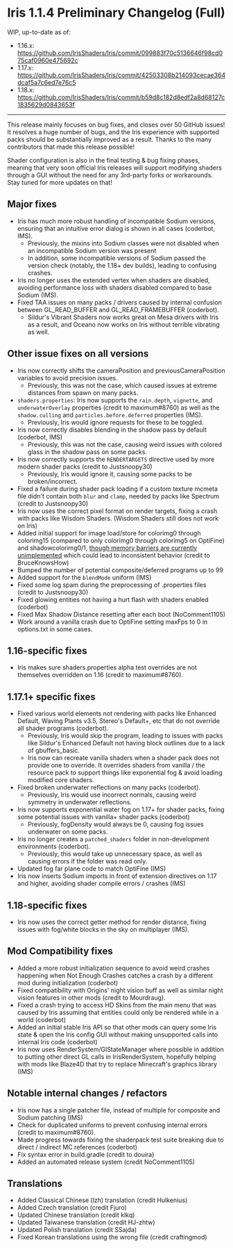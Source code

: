 # Iris 1.1.4 Preliminary Changelog (Full)

WIP, up-to-date as of:

- 1.16.x: https://github.com/IrisShaders/Iris/commit/099883f70c5136646f98cd075caf0960e475692c
- 1.17.x: https://github.com/IrisShaders/Iris/commit/42503308b214093cecae364dcaf5a7c6ed7e76c5
- 1.18.x: https://github.com/IrisShaders/Iris/commit/b59d8c182d8edf2a8d68127c1835629d0843653f

---

This release mainly focuses on bug fixes, and closes over 50 GitHub issues! It resolves a huge number of bugs, and the Iris experience with supported packs should be substantially improved as a result. Thanks to the many contributors that made this release possible!

Shader configuration is also in the final testing & bug fixing phases, meaning that very soon official Iris releases will support modifying shaders through a GUI without the need for any 3rd-party forks or workarounds. Stay tuned for more updates on that!

## Major fixes

- Iris has much more robust handling of incompatible Sodium versions, ensuring that an intuitive error dialog is shown in all cases (coderbot, IMS).
    - Previously, the mixins into Sodium classes were not disabled when an incompatible Sodium version was present
    - In addition, some incompatible versions of Sodium passed the version check (notably, the 1.18+ dev builds), leading to confusing crashes.
- Iris no longer uses the extended vertex when shaders are disabled, avoiding performance loss with shaders disabled compared to base Sodium (IMS).
- Fixed TAA issues on many packs / drivers caused by internal confusion between GL_READ_BUFFER and GL_READ_FRAMEBUFFER (coderbot).
  - Sildur's Vibrant Shaders now works great on Mesa drivers with Iris as a result, and Oceano now works on Iris without terrible vibrating as well.

## Other issue fixes on all versions

- Iris now correctly shifts the cameraPosition and previousCameraPosition variables to avoid precision issues.
    - Previously, this was not the case, which caused issues at extreme distances from spawn on many packs.
- `shaders.properties`: Iris now supports the `rain.depth`, `vignette`, and `underwaterOverlay` properties (credit to maximum#8760) as well as the `shadow.culling` and `particles.before.deferred` properties (IMS). 
    - Previously, Iris would ignore requests for these to be toggled.
- Iris now correctly disables blending in the shadow pass by default (coderbot, IMS)
    - Previously, this was not the case, causing weird issues with colored glass in the shadow pass on some packs.
- Iris now correctly supports the `RENDERTARGETS` directive used by more modern shader packs (credit to Justsnoopy30)
    - Previously, Iris would ignore it, causing some packs to be broken/incorrect.
- Fixed a failure during shader pack loading if a custom texture mcmeta file didn't contain both `blur` and `clamp`, needed by packs like Spectrum (credit to Justsnoopy30)
- Iris now uses the correct pixel format on render targets, fixing a crash with packs like Wisdom Shaders. (Wisdom Shaders still does not work on Iris)
- Added initial support for image load/store for colorimg0 through colorimg15 (compared to only colorimg0 through colorimg5 on OptiFine) and shadowcolorimg0/1, [though memory barriers are currently unimplemented](https://github.com/IrisShaders/Iris/issues/1089) which could lead to inconsistent behavior (credit to BruceKnowsHow)
- Bumped the number of potential composite/deferred programs up to 99
- Added support for the `blendMode` uniform (IMS)
- Fixed some log spam during the preprocessing of .properties files (credit to Justsnoopy30)
- Fixed glowing entities not having a hurt flash with shaders enabled (coderbot)
- Fixed Max Shadow Distance resetting after each boot (NoComment1105)
- Work around a vanilla crash due to OptiFine setting maxFps to 0 in options.txt in some cases.

## 1.16-specific fixes

- Iris makes sure shaders.properties alpha test overrides are not themselves overridden on 1.16 (credit to maximum#8760).

## 1.17.1+ specific fixes

- Fixed various world elements not rendering with packs like Enhanced Default, Waving Plants v3.5, Stereo's Default+, etc that do not override all shader programs (coderbot).
  - Previously, Iris would skip the program, leading to issues with packs like Sildur's Enhanced Default not having block outlines due to a lack of gbuffers_basic.
  - Iris now can recreate vanilla shaders when a shader pack does not provide one to override. It overrides shaders from vanilla / the resource pack to support things like exponential fog & avoid loading modified core shaders.
- Fixed broken underwater reflections on many packs (coderbot).
    - Previously, Iris would use incorrect normals, causing weird symmetry in underwater reflections.
- Iris now supports exponential water fog on 1.17+ for shader packs, fixing some potential issues with vanilla+ shader packs (coderbot)
  - Previously, fogDensity would always be 0, causing fog issues underwater on some packs.
- Iris no longer creates a `patched_shaders` folder in non-development environments (coderbot).
    - Previously, this would take up unnecessary space, as well as causing errors if the folder was read only.
- Updated fog far plane code to match OptiFine (IMS)
- Iris now inserts Sodium imports in front of extension directives on 1.17 and higher, avoiding shader compile errors / crashes (IMS)

## 1.18-specific fixes

- Iris now uses the correct getter method for render distance, fixing issues with fog/white blocks in the sky on multiplayer (IMS).

## Mod Compatibility fixes

- Added a more robust initialization sequence to avoid weird crashes happening when Not Enough Crashes catches a crash by a different mod during initialization (coderbot)
- Fixed compatibility with Origins' night vision buff as well as similar night vision features in other mods (credit to Mourdraug).
- Fixed a crash trying to access HD Skins from the main menu that was caused by Iris assuming that entities could only be rendered while in a world (coderbot)
- Added an initial stable Iris API so that other mods can query some Iris state & open the Iris config GUI without making unsupported calls into internal Iris code (coderbot)
- Iris now uses RenderSystem/GlStateManager where possible in addition to putting other direct GL calls in IrisRenderSystem, hopefully helping with mods like Blaze4D that try to replace Minecraft's graphics library (IMS)

## Notable internal changes / refactors

- Iris now has a single patcher file, instead of multiple for composite and Sodium patching (IMS)
- Check for duplicated uniforms to prevent confusing internal errors (credit to maximum#8760).
- Made progress towards fixing the shaderpack test suite breaking due to direct / indirect MC references (coderbot)
- Fix syntax error in build.gradle (credit to douira)
- Added an automated release system (credit NoComment1105)

## Translations

- Added Classical Chinese (lzh) translation (credit Hulkenius)
- Added Czech translation (credit Fjuro)
- Updated Chinese translation (credit klkq)
- Updated Taiwanese translation (credit HJ-zhtw)
- Updated Polish translation (credit SSajda)
- Fixed Korean translations using the wrong file (credit craftingmod)
